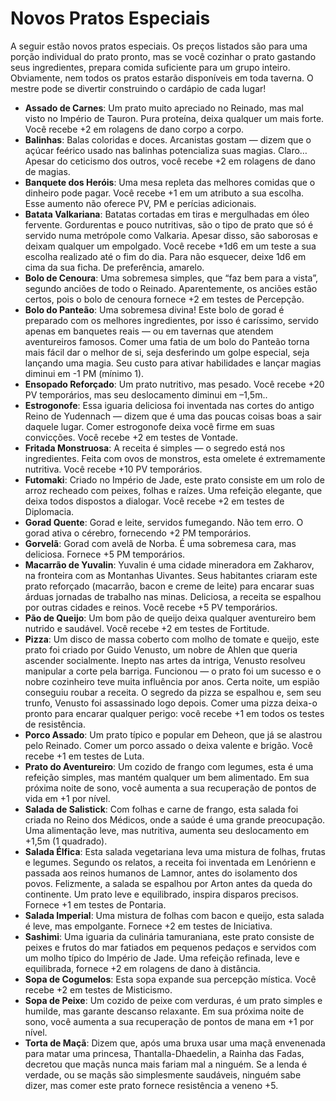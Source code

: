 # Novos Pratos Especiais

A seguir estão novos pratos especiais. Os preços listados são para uma porção individual do prato pronto, mas se você cozinhar o prato gastando seus ingredientes, prepara comida suficiente para um grupo inteiro. Obviamente, nem todos os pratos estarão disponíveis em toda taverna. O mestre pode se divertir construindo o cardápio de cada lugar!

- **Assado de Carnes**: Um prato muito apreciado no Reinado, mas mal visto no Império de Tauron. Pura proteína, deixa qualquer um mais forte. Você recebe +2 em rolagens de dano corpo a corpo.
- **Balinhas**: Balas coloridas e doces. Arcanistas gostam — dizem que o açúcar feérico usado nas balinhas potencializa suas magias. Claro… Apesar do ceticismo dos outros, você recebe +2 em rolagens de dano de magias.
- **Banquete dos Heróis**: Uma mesa repleta das melhores comidas que o dinheiro pode pagar. Você recebe +1 em um atributo a sua escolha. Esse aumento não oferece PV, PM e perícias adicionais.
- **Batata Valkariana**: Batatas cortadas em tiras e mergulhadas em óleo fervente. Gordurentas e pouco nutritivas, são o tipo de prato que só é servido numa metrópole como Valkaria. Apesar disso, são saborosas e deixam qualquer um empolgado. Você recebe +1d6 em um teste a sua escolha realizado até o fim do dia. Para não esquecer, deixe 1d6 em cima da sua ficha. De preferência, amarelo.
- **Bolo de Cenoura**: Uma sobremesa simples, que “faz bem para a vista”, segundo anciões de todo o Reinado. Aparentemente, os anciões estão certos, pois o bolo de cenoura fornece +2 em testes de Percepção.
- **Bolo do Panteão**: Uma sobremesa divina! Este bolo de gorad é preparado com os melhores ingredientes, por isso é caríssimo, servido apenas em banquetes reais — ou em tavernas que atendem aventureiros famosos. Comer uma fatia de um bolo do Panteão torna mais fácil dar o melhor de si, seja desferindo um golpe especial, seja lançando uma magia. Seu custo para ativar habilidades e lançar magias diminui em -1 PM (mínimo 1).
- **Ensopado Reforçado**: Um prato nutritivo, mas pesado. Você recebe +20 PV temporários, mas seu deslocamento diminui em –1,5m.. 
- **Estrogonofe**: Essa iguaria deliciosa foi inventada nas cortes do antigo Reino de Yudennach — dizem que é uma das poucas coisas boas a sair daquele lugar. Comer estrogonofe deixa você firme em suas convicções. Você recebe +2 em testes de Vontade.
- **Fritada Monstruosa**: A receita é simples — o segredo está nos ingredientes. Feita com ovos de monstros, esta omelete é extremamente nutritiva. Você recebe +10 PV temporários.
- **Futomaki**: Criado no Império de Jade, este prato consiste em um rolo de arroz recheado com peixes, folhas e raízes. Uma refeição elegante, que deixa todos dispostos a dialogar. Você recebe +2 em testes de Diplomacia.
- **Gorad Quente**: Gorad e leite, servidos fumegando. Não tem erro. O gorad ativa o cérebro, fornecendo +2 PM temporários.
- **Gorvelã**: Gorad com avelã de Norba. É uma sobremesa cara, mas deliciosa. Fornece +5 PM temporários.
- **Macarrão de Yuvalin**: Yuvalin é uma cidade mineradora em Zakharov, na fronteira com as Montanhas Uivantes. Seus habitantes criaram este prato reforçado (macarrão, bacon e creme de leite) para encarar suas árduas jornadas de trabalho nas minas. Deliciosa, a receita se espalhou por outras cidades e reinos. Você recebe +5 PV temporários.
- **Pão de Queijo**: Um bom pão de queijo deixa qualquer aventureiro bem nutrido e saudável. Você recebe +2 em testes de Fortitude.
- **Pizza**: Um disco de massa coberto com molho de tomate e queijo, este prato foi criado por Guido Venusto, um nobre de Ahlen que queria ascender socialmente. Inepto nas artes da intriga, Venusto resolveu manipular a corte pela barriga. Funcionou — o prato foi um sucesso e o nobre cozinheiro teve muita  influência por anos. Certa noite, um espião conseguiu roubar a receita. O segredo da pizza se espalhou e, sem seu trunfo, Venusto foi assassinado logo depois. Comer uma pizza deixa-o pronto para encarar qualquer perigo: você recebe +1 em todos os testes de resistência.
- **Porco Assado**: Um prato típico e popular em Deheon, que já se alastrou pelo Reinado. Comer um porco assado o deixa valente e brigão. Você recebe +1 em testes de Luta.
- **Prato do Aventureiro**: Um cozido de frango com legumes, esta é uma refeição simples, mas mantém qualquer um bem alimentado. Em sua próxima noite de sono, você aumenta a sua recuperação de pontos de vida em +1 por nível.
- **Salada de Salistick**: Com folhas e carne de frango, esta salada foi criada no Reino dos Médicos, onde a saúde é uma grande preocupação. Uma alimentação leve, mas nutritiva, aumenta seu deslocamento em +1,5m (1 quadrado).
- **Salada Élfica**: Esta salada vegetariana leva uma mistura de folhas, frutas e legumes. Segundo os relatos, a receita foi inventada em Lenórienn e passada aos reinos humanos de Lamnor, antes do isolamento dos povos. Felizmente, a salada se espalhou por Arton antes da queda do continente. Um prato leve e equilibrado, inspira disparos precisos. Fornece +1 em testes de Pontaria.
- **Salada Imperial**: Uma mistura de folhas com bacon e queijo, esta salada é leve, mas empolgante. Fornece +2 em testes de Iniciativa. 
- **Sashimi**: Uma iguaria da culinária tamuraniana, este prato consiste de peixes e frutos do mar fatiados em pequenos pedaços e servidos com um molho típico do Império de Jade. Uma refeição refinada, leve e equilibrada, fornece +2 em rolagens de dano à distância.
- **Sopa de Cogumelos**: Esta sopa expande sua percepção mística. Você recebe +2 em testes de Misticismo.
- **Sopa de Peixe**: Um cozido  de peixe com verduras, é um prato simples e humilde, mas garante descanso relaxante. Em sua próxima noite de sono, você aumenta a sua recuperação de pontos de mana em +1 por nível.
- **Torta de Maçã**: Dizem que, após uma bruxa usar uma maçã envenenada para matar uma princesa, Thantalla-Dhaedelin, a Rainha das Fadas, decretou que maçãs nunca mais fariam mal a ninguém. Se a lenda é verdade, ou se maçãs são simplesmente saudáveis, ninguém sabe dizer, mas comer este prato fornece resistência a veneno +5.